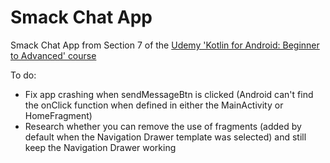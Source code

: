 # Smack Chat App

Smack Chat App from Section 7 of the [Udemy 'Kotlin for Android: Beginner to Advanced' course](https://www.udemy.com/course/devslopes-android-kotlin/)

To do:

- Fix app crashing when sendMessageBtn is clicked (Android can't find the onClick function when defined in either the MainActivity or HomeFragment)
- Research whether you can remove the use of fragments (added by default when the Navigation Drawer template was selected) and still keep the Navigation Drawer working